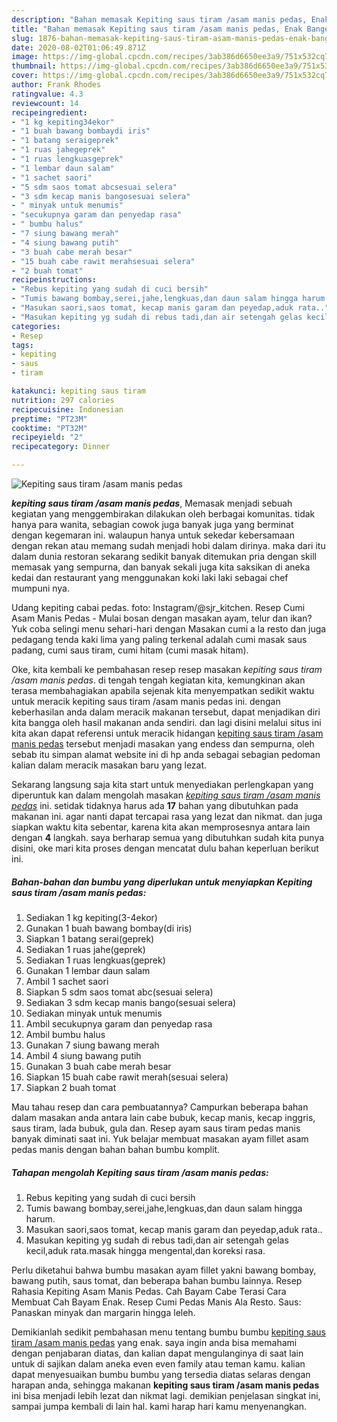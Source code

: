 ```yaml
---
description: "Bahan memasak Kepiting saus tiram /asam manis pedas, Enak Banget"
title: "Bahan memasak Kepiting saus tiram /asam manis pedas, Enak Banget"
slug: 1876-bahan-memasak-kepiting-saus-tiram-asam-manis-pedas-enak-banget
date: 2020-08-02T01:06:49.871Z
image: https://img-global.cpcdn.com/recipes/3ab386d6650ee3a9/751x532cq70/kepiting-saus-tiram-asam-manis-pedas-foto-resep-utama.jpg
thumbnail: https://img-global.cpcdn.com/recipes/3ab386d6650ee3a9/751x532cq70/kepiting-saus-tiram-asam-manis-pedas-foto-resep-utama.jpg
cover: https://img-global.cpcdn.com/recipes/3ab386d6650ee3a9/751x532cq70/kepiting-saus-tiram-asam-manis-pedas-foto-resep-utama.jpg
author: Frank Rhodes
ratingvalue: 4.3
reviewcount: 14
recipeingredient:
- "1 kg kepiting34ekor"
- "1 buah bawang bombaydi iris"
- "1 batang seraigeprek"
- "1 ruas jahegeprek"
- "1 ruas lengkuasgeprek"
- "1 lembar daun salam"
- "1 sachet saori"
- "5 sdm saos tomat abcsesuai selera"
- "3 sdm kecap manis bangosesuai selera"
- " minyak untuk menumis"
- "secukupnya garam dan penyedap rasa"
- " bumbu halus"
- "7 siung bawang merah"
- "4 siung bawang putih"
- "3 buah cabe merah besar"
- "15 buah cabe rawit merahsesuai selera"
- "2 buah tomat"
recipeinstructions:
- "Rebus kepiting yang sudah di cuci bersih"
- "Tumis bawang bombay,serei,jahe,lengkuas,dan daun salam hingga harum."
- "Masukan saori,saos tomat, kecap manis garam dan peyedap,aduk rata.."
- "Masukan kepiting yg sudah di rebus tadi,dan air setengah gelas kecil,aduk rata.masak hingga mengental,dan koreksi rasa."
categories:
- Resep
tags:
- kepiting
- saus
- tiram

katakunci: kepiting saus tiram 
nutrition: 297 calories
recipecuisine: Indonesian
preptime: "PT23M"
cooktime: "PT32M"
recipeyield: "2"
recipecategory: Dinner

---
```



![Kepiting saus tiram /asam manis pedas](https://img-global.cpcdn.com/recipes/3ab386d6650ee3a9/751x532cq70/kepiting-saus-tiram-asam-manis-pedas-foto-resep-utama.jpg)

<b><i>kepiting saus tiram /asam manis pedas</i></b>, Memasak menjadi sebuah kegiatan yang menggembirakan dilakukan oleh berbagai komunitas. tidak hanya para wanita, sebagian cowok juga banyak juga yang berminat dengan kegemaran ini. walaupun hanya untuk sekedar kebersamaan dengan rekan atau memang sudah menjadi hobi dalam dirinya. maka dari itu dalam dunia restoran sekarang sedikit banyak ditemukan pria dengan skill memasak yang sempurna, dan banyak sekali juga kita saksikan di aneka kedai dan restaurant yang menggunakan koki laki laki sebagai chef mumpuni nya.

Udang kepiting cabai pedas. foto: Instagram/@sjr_kitchen. Resep Cumi Asam Manis Pedas - Mulai bosan dengan masakan ayam, telur dan ikan? Yuk coba selingi menu sehari-hari dengan Masakan cumi a la resto dan juga pedagang tenda kaki lima yang paling terkenal adalah cumi masak saus padang, cumi saus tiram, cumi hitam (cumi masak hitam).

Oke, kita kembali ke pembahasan resep resep masakan <i>kepiting saus tiram /asam manis pedas</i>. di tengah tengah kegiatan kita, kemungkinan akan terasa membahagiakan apabila sejenak kita menyempatkan sedikit waktu untuk meracik kepiting saus tiram /asam manis pedas ini. dengan keberhasilan anda dalam meracik makanan tersebut, dapat menjadikan diri kita bangga oleh hasil makanan anda sendiri. dan lagi disini melalui situs ini kita akan dapat referensi untuk meracik hidangan <u>kepiting saus tiram /asam manis pedas</u> tersebut menjadi masakan yang endess dan sempurna, oleh sebab itu simpan alamat website ini di hp anda sebagai sebagian pedoman kalian dalam meracik masakan baru yang lezat.


Sekarang langsung saja kita start untuk menyediakan perlengkapan yang diperuntuk kan dalam mengolah masakan <u><i>kepiting saus tiram /asam manis pedas</i></u> ini. setidak tidaknya harus ada <b>17</b> bahan yang dibutuhkan pada makanan ini. agar nanti dapat tercapai rasa yang lezat dan nikmat. dan juga siapkan waktu kita sebentar, karena kita akan memprosesnya antara lain dengan <b>4</b> langkah. saya berharap semua yang dibutuhkan sudah kita punya disini, oke mari kita proses dengan mencatat dulu bahan keperluan berikut ini.

<!--inarticleads1-->

##### Bahan-bahan dan bumbu yang diperlukan untuk menyiapkan Kepiting saus tiram /asam manis pedas:

1. Sediakan 1 kg kepiting(3-4ekor)
1. Gunakan 1 buah bawang bombay(di iris)
1. Siapkan 1 batang serai(geprek)
1. Sediakan 1 ruas jahe(geprek)
1. Sediakan 1 ruas lengkuas(geprek)
1. Gunakan 1 lembar daun salam
1. Ambil 1 sachet saori
1. Siapkan 5 sdm saos tomat abc(sesuai selera)
1. Sediakan 3 sdm kecap manis bango(sesuai selera)
1. Sediakan  minyak untuk menumis
1. Ambil secukupnya garam dan penyedap rasa
1. Ambil  bumbu halus
1. Gunakan 7 siung bawang merah
1. Ambil 4 siung bawang putih
1. Gunakan 3 buah cabe merah besar
1. Siapkan 15 buah cabe rawit merah(sesuai selera)
1. Siapkan 2 buah tomat


Mau tahau resep dan cara pembuatannya? Campurkan beberapa bahan dalam masakan anda antara lain cabe bubuk, kecap manis, kecap inggris, saus tiram, lada bubuk, gula dan. Resep ayam saus tiram pedas manis banyak diminati saat ini. Yuk belajar membuat masakan ayam fillet asam pedas manis dengan bahan bahan bumbu komplit. 

<!--inarticleads2-->

##### Tahapan mengolah Kepiting saus tiram /asam manis pedas:

1. Rebus kepiting yang sudah di cuci bersih
1. Tumis bawang bombay,serei,jahe,lengkuas,dan daun salam hingga harum.
1. Masukan saori,saos tomat, kecap manis garam dan peyedap,aduk rata..
1. Masukan kepiting yg sudah di rebus tadi,dan air setengah gelas kecil,aduk rata.masak hingga mengental,dan koreksi rasa.


Perlu diketahui bahwa bumbu masakan ayam fillet yakni bawang bombay, bawang putih, saus tomat, dan beberapa bahan bumbu lainnya. Resep Rahasia Kepiting Asam Manis Pedas. Cah Bayam Cabe Terasi Cara Membuat Cah Bayam Enak. Resep Cumi Pedas Manis Ala Resto. Saus: Panaskan minyak dan margarin hingga leleh. 

Demikianlah sedikit pembahasan menu tentang bumbu bumbu <u>kepiting saus tiram /asam manis pedas</u> yang enak. saya ingin anda bisa memahami dengan penjabaran diatas, dan kalian dapat mengulanginya di saat lain untuk di sajikan dalam aneka even even family atau teman kamu. kalian dapat menyesuaikan bumbu bumbu yang tersedia diatas selaras dengan harapan anda, sehingga makanan <b>kepiting saus tiram /asam manis pedas</b> ini bisa menjadi lebih lezat dan nikmat lagi. demikian penjelasan singkat ini, sampai jumpa kembali di lain hal. kami harap hari kamu menyenangkan.
